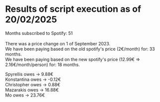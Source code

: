 # Results of script execution as of 20/02/2025

Months subscribed to Spotify: 51 <br>
<br>
There was a price change on 1 of September 2023. <br>
We have been paying based on the old spotify's price (2€/month) for: 33 months.<br>
We have been paying based on the new spotify's price (12.99€ => 2.16€/month/person) for: 18 months.<br>

Spyrellis  owes -> 9.88€ <br>
Konstantina  owes -> -0.12€ <br>
Christopher  owes -> 0.88€ <br>
Mazarakis  owes -> 16.88€ <br>
Mo  owes -> 23.76€ <br>
